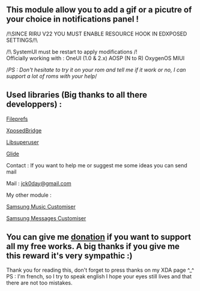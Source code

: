 ## **This module allow you to add a gif or a picutre of your choice in notifications panel !**
/!\SINCE RIRU V22 YOU MUST ENABLE RESOURCE HOOK IN EDXPOSED SETTINGS/!\

/!\ SystemUI must be restart to apply modifications /!\
Officially working with :
OneUI (1.0 & 2.x)
AOSP (N to R)
OxygenOS
MIUI

/*PS : Don't hesitate to try it on your rom and tell me if it work or no, I can support a lot of roms with your help*/

## Used libraries (Big thanks to all there developpers) :
[Fileprefs](https://github.com/chengxuncc/fileprefs)

[XposedBridge](https://github.com/rovo89/XposedBridge)

[Libsuperuser](https://github.com/Chainfire/libsuperuser)

[Glide](https://github.com/bumptech/glide)

Contact :
If you want to help me or suggest me some ideas you can send mail

Mail : jck0day@gmail.com

My other module :

[Samsung Music Customiser](https://forum.xda-developers.com/t/xposed-lsposed-samsung-music-customiser-change-app-colors.4076893/)

[Samsung Messages Customiser](https://forum.xda-developers.com/t/xposed-lsposed-samsung-messages-customiser-change-app-colors.4104635/)

## You can give me [donation](https://www.paypal.com/cgi-bin/webscr?cmd=_s-xclick&hosted_button_id=A3YW496LXQZ5A&source=url) if you want to support all my free works. A big thanks if you give me this reward it's very sympathic :)

Thank you for reading this, don't forget to press thanks on my XDA page ^_^
PS : I'm french, so I try to speak english I hope your eyes still lives and that there are not too mistakes.

